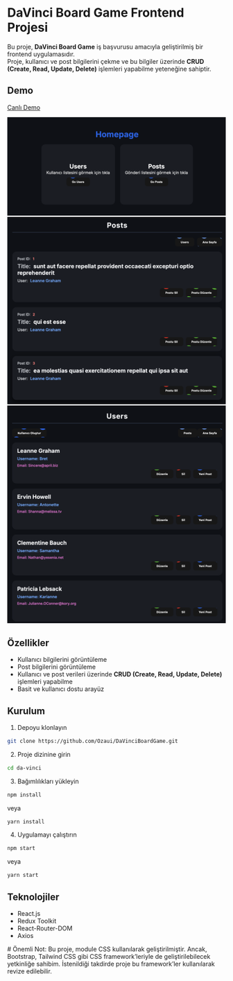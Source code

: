 # DaVinci Board Game Frontend Projesi

Bu proje, **DaVinci Board Game** iş başvurusu amacıyla geliştirilmiş bir frontend uygulamasıdır.  
Proje, kullanıcı ve post bilgilerini çekme ve bu bilgiler üzerinde **CRUD (Create, Read, Update, Delete)** işlemleri yapabilme yeteneğine sahiptir.

## Demo
[Canlı Demo](https://da-vinci-board-game.vercel.app/)

<img src="./screenshots/HomePage.png" alt="Ana Sayfa" width="600"/>
<img src="./screenshots/Posts.png" alt="Posts Sayfası" width="600"/>
<img src="./screenshots/Users.png" alt="Users Sayfası" width="600"/>

## Özellikler
- Kullanıcı bilgilerini görüntüleme
- Post bilgilerini görüntüleme
- Kullanıcı ve post verileri üzerinde **CRUD (Create, Read, Update, Delete)** işlemleri yapabilme
- Basit ve kullanıcı dostu arayüz

## Kurulum
1. Depoyu klonlayın
```bash
git clone https://github.com/Ozaui/DaVinciBoardGame.git
```

2. Proje dizinine girin
```bash
cd da-vinci
```

3. Bağımlılıkları yükleyin
```bash
npm install
```
veya
```bash
yarn install
```

4. Uygulamayı çalıştırın
```bash
npm start
```
 veya
```bash
yarn start
```

## Teknolojiler
- React.js
- Redux Toolkit
- React-Router-DOM
- Axios

# Önemli Not: Bu proje, module CSS kullanılarak geliştirilmiştir. Ancak, Bootstrap, Tailwind CSS gibi CSS framework’leriyle de geliştirilebilecek yetkinliğe sahibim. İstenildiği takdirde proje bu framework’ler kullanılarak revize edilebilir.
